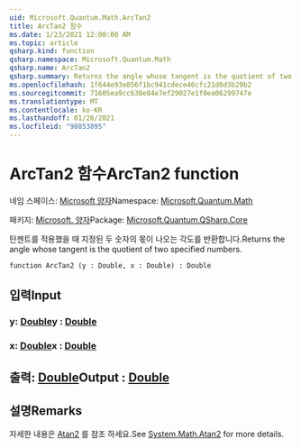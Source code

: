 ```yaml
---
uid: Microsoft.Quantum.Math.ArcTan2
title: ArcTan2 함수
ms.date: 1/23/2021 12:00:00 AM
ms.topic: article
qsharp.kind: function
qsharp.namespace: Microsoft.Quantum.Math
qsharp.name: ArcTan2
qsharp.summary: Returns the angle whose tangent is the quotient of two specified numbers.
ms.openlocfilehash: 1f644e93e856f1bc941cdece46cfc21d0d3b29b2
ms.sourcegitcommit: 71605ea9cc630e84e7ef29027e1f0ea06299747e
ms.translationtype: MT
ms.contentlocale: ko-KR
ms.lasthandoff: 01/26/2021
ms.locfileid: "98853895"
---
```

# <a name="arctan2-function"></a><span data-ttu-id="72a83-102">ArcTan2 함수</span><span class="sxs-lookup"><span data-stu-id="72a83-102">ArcTan2 function</span></span>

<span data-ttu-id="72a83-103">네임 스페이스: [Microsoft 양자](xref:Microsoft.Quantum.Math)</span><span class="sxs-lookup"><span data-stu-id="72a83-103">Namespace: [Microsoft.Quantum.Math](xref:Microsoft.Quantum.Math)</span></span>

<span data-ttu-id="72a83-104">패키지: [Microsoft. 양자](https://nuget.org/packages/Microsoft.Quantum.QSharp.Core)</span><span class="sxs-lookup"><span data-stu-id="72a83-104">Package: [Microsoft.Quantum.QSharp.Core](https://nuget.org/packages/Microsoft.Quantum.QSharp.Core)</span></span>


<span data-ttu-id="72a83-105">탄젠트를 적용했을 때 지정된 두 숫자의 몫이 나오는 각도를 반환합니다.</span><span class="sxs-lookup"><span data-stu-id="72a83-105">Returns the angle whose tangent is the quotient of two specified numbers.</span></span>

```qsharp
function ArcTan2 (y : Double, x : Double) : Double
```


## <a name="input"></a><span data-ttu-id="72a83-106">입력</span><span class="sxs-lookup"><span data-stu-id="72a83-106">Input</span></span>

### <a name="y--double"></a><span data-ttu-id="72a83-107">y: [Double](xref:microsoft.quantum.lang-ref.double)</span><span class="sxs-lookup"><span data-stu-id="72a83-107">y : [Double](xref:microsoft.quantum.lang-ref.double)</span></span>




### <a name="x--double"></a><span data-ttu-id="72a83-108">x: [Double](xref:microsoft.quantum.lang-ref.double)</span><span class="sxs-lookup"><span data-stu-id="72a83-108">x : [Double](xref:microsoft.quantum.lang-ref.double)</span></span>





## <a name="output--double"></a><span data-ttu-id="72a83-109">출력: [Double](xref:microsoft.quantum.lang-ref.double)</span><span class="sxs-lookup"><span data-stu-id="72a83-109">Output : [Double](xref:microsoft.quantum.lang-ref.double)</span></span>



## <a name="remarks"></a><span data-ttu-id="72a83-110">설명</span><span class="sxs-lookup"><span data-stu-id="72a83-110">Remarks</span></span>

<span data-ttu-id="72a83-111">자세한 내용은 [Atan2](https://docs.microsoft.com/dotnet/api/system.math.atan2) 를 참조 하세요.</span><span class="sxs-lookup"><span data-stu-id="72a83-111">See [System.Math.Atan2](https://docs.microsoft.com/dotnet/api/system.math.atan2) for more details.</span></span>